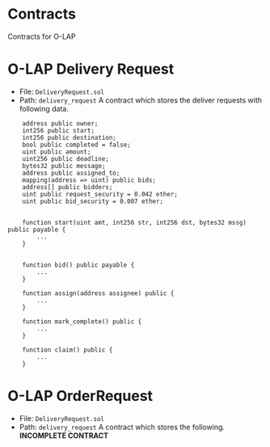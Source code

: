 # Contracts
Contracts for O-LAP

# O-LAP Delivery Request
- File: `DeliveryRequest.sol`
- Path: `delivery_request`
A contract which stores the deliver requests with following data.
```
    address public owner;
    int256 public start;
    int256 public destination;
    bool public completed = false;
    uint public amount;
    uint256 public deadline;
    bytes32 public message;
    address public assigned_to;
    mapping(address => uint) public bids;
    address[] public bidders;
    uint public request_security = 0.042 ether;
    uint public bid_security = 0.007 ether;


    function start(uint amt, int256 str, int256 dst, bytes32 mssg) public payable {
    	...
    }
    
    
    function bid() public payable {
    	...
    }

    function assign(address assignee) public {
    	...
    }
    
    function mark_complete() public {
    	...
    }

    function claim() public {
    	...
    }

```

# O-LAP OrderRequest
- File: `DeliveryRequest.sol`
- Path: `delivery_request`
A contract which stores the following.
__INCOMPLETE CONTRACT__
